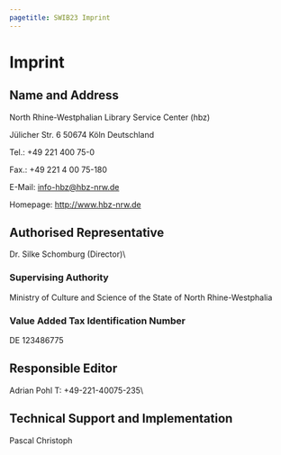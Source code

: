 ```yaml
---
pagetitle: SWIB23 Imprint
---
```


# Imprint

## Name and Address

North Rhine-Westphalian Library Service Center (hbz)

Jülicher Str. 6
50674 Köln
Deutschland

Tel.: +49 221 400 75-0

Fax.: +49 221 4 00 75-180

E-Mail: info-hbz@hbz-nrw.de

Homepage: http://www.hbz-nrw.de

## Authorised Representative

Dr. Silke Schomburg (Director)\

### Supervising Authority

Ministry of Culture and Science of the State of North Rhine-Westphalia

### Value Added Tax Identification Number

DE 123486775

## Responsible Editor

Adrian Pohl
T: +49-221-40075-235\

## Technical Support and Implementation

Pascal Christoph
